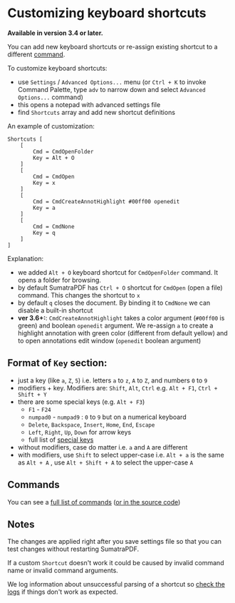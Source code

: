 # Customizing keyboard shortcuts

**Available in version 3.4 or later.**

You can add new keyboard shortcuts or re-assign existing shortcut to a different [command](Commands.md).

To customize keyboard shortcuts:

- use `Settings` / `Advanced Options...` menu (or `Ctrl + K` to invoke Command Palette, type `adv` to narrow down and select `Advanced Options...` command)
- this opens a notepad with advanced settings file
- find `Shortcuts` array and add new shortcut definitions

An example of customization:

```
Shortcuts [
    [
        Cmd = CmdOpenFolder
        Key = Alt + O
    ]
    [
        Cmd = CmdOpen
        Key = x
    ]
    [
        Cmd = CmdCreateAnnotHighlight #00ff00 openedit
        Key = a
    ]
    [
        Cmd = CmdNone
        Key = q
    ]
]
```

Explanation:

- we added `Alt + O` keyboard shortcut for `CmdOpenFolder` command. It opens a folder for browsing.
- by default SumatraPDF has `Ctrl + O` shortcut for `CmdOpen` (open a file) command. This changes the shortcut to `x`
- by default `q` closes the document. By binding it to `CmdNone` we can disable a built-in shortcut
- **ver 3.6+:**: `CmdCreateAnnotHighlight` takes a color argument (`#00ff00` is green) and boolean `openedit` argument. We re-assign `a` to create a highlight annotation with green color (different from default yellow) and to open annotations edit window (`openedit` boolean argument)

## **Format of `Key` section:**

- just a key (like `a`, `Z`, `5`) i.e. letters `a` to `z`, `A` to `Z`, and numbers `0` to `9`
- modifiers + key. Modifiers are: `Shift`, `Alt`, `Ctrl` e.g. `Alt + F1`, `Ctrl + Shift + Y`
- there are some special keys (e.g. `Alt + F3`)
  - `F1` - `F24`
  - `numpad0` - `numpad9` : `0` to `9` but on a numerical keyboard
  - `Delete`, `Backspace`, `Insert`, `Home`, `End`, `Escape`
  - `Left`, `Right`, `Up`, `Down` for arrow keys
  - full list of [special keys](https://github.com/sumatrapdfreader/sumatrapdf/blob/master/src/Accelerators.cpp#L14)
- without modifiers, case do matter i.e. `a` and `A` are different
- with modifiers, use `Shift` to select upper-case i.e. `Alt + a` is the same as `Alt + A` , use `Alt + Shift + A` to select the upper-case `A`

## **Commands**

You can see a [full list of commands](Commands.md) ([or in the source code](https://github.com/sumatrapdfreader/sumatrapdf/blob/master/src/Commands.h#L9))

## **Notes**

The changes are applied right after you save settings file so that you can test changes without restarting SumatraPDF.

If a custom `Shortcut` doesn't work it could be caused by invalid command name or invalid command arguments.

We log information about unsuccessful parsing of a shortcut so [check the logs](Debugging-Sumatra.md#getting-logs) if things don't work as expected.
